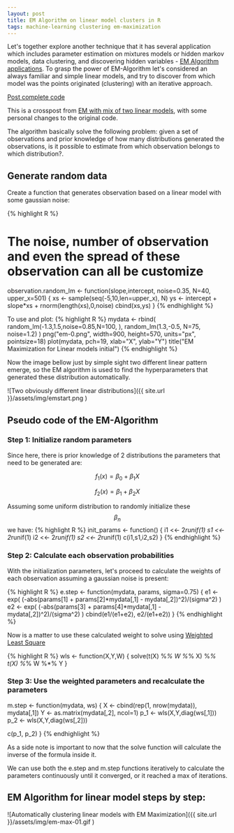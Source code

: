 ```yaml
---
layout: post
title: EM Algorithm on linear model clusters in R
tags: machine-learning clustering em-maximization
---
```


Let's together explore another technique that it has several application which includes parameter estimation on mixtures models or hidden markov models, data clustering, and discovering hidden variables - [EM Algorithm applications](https://en.wikipedia.org/wiki/Expectation%E2%80%93maximization_algorithm#Applications). To grasp the power of EM-Algorithm let's considered an always familiar and simple linear models, and try to discover from which model was the points originated (clustering) with an iterative approach.

[Post complete code](https://github.com/necronet/Rbasic/blob/master/clustering/em-maximization.R)

This is a crosspost from [EM with mix of two linear models](http://www.di.fc.ul.pt/~jpn/r/EM/EM.html), with some personal changes to the original code.

The algorithm basically solve the following problem: given a set of observations and prior knowledge of how many distributions generated the observations, is it possible to estimate from which observation belongs to which distribution?.

## Generate random data

Create a function that generates observation based on a linear model with some gaussian noise:

{% highlight R %}
# The noise, number of observation and even the spread of these observation can all be customize
  observation.random_lm <- function(slope,intercept, noise=0.35, N=40, upper_x=501) {
    xs <- sample(seq(-5,10,len=upper_x), N)
    ys <- intercept + slope*xs + rnorm(length(xs),0,noise)
    cbind(xs,ys)
  }
{% endhighlight %}

To use and plot:
{% highlight R %}
mydata <- rbind( random_lm(-1.3,1.5,noise=0.85,N=100, ), random_lm(1.3,-0.5, N=75, noise=1.2) )
png("em-0.png", width=900, height=570, units="px", pointsize=18)
plot(mydata, pch=19, xlab="X", ylab="Y")
title("EM Maximization for Linear models initial")
{% endhighlight %}

Now the image bellow just by simple sight two different linear pattern emerge, so the EM algorithm is used to find the hyperparameters that generated these distribution automatically.

![Two obviously different linear distributions]({{ site.url }}/assets/img/emstart.png )

## Pseudo code of the EM-Algorithm

### Step 1: Initialize random parameters

Since here, there is prior knowledge of 2 distributions the parameters that need to be generated are:

$$f_1(x) = \beta_0 + \beta_1X $$

$$f_2(x) = \beta_1 + \beta_2X $$

Assuming some uniform distribution to randomly initialize these $$\beta_n$$ we have:
{% highlight R %}
init_params <- function() {
  i1 <<- 2*runif(1)
  s1 <<- 2*runif(1)
  i2 <<- 2*runif(1)
  s2 <<- 2*runif(1)
  c(i1,s1,i2,s2)
}
{% endhighlight %}

### Step 2: Calculate each observation probabilities

With the initialization parameters, let's proceed to calculate the weights of each observation assuming a gaussian noise is present:

{% highlight R %}
e.step <- function(mydata, params, sigma=0.75) {
  e1 <- exp( (-abs(params[1] + params[2]*mydata[,1] - mydata[,2])^2)/(sigma^2) )
  e2 <- exp( (-abs(params[3] + params[4]*mydata[,1] - mydata[,2])^2)/(sigma^2) )
  cbind(e1/(e1+e2), e2/(e1+e2))
}
{% endhighlight %}

Now is a matter to use these calculated weight to solve using [Weighted Least Square](https://en.wikipedia.org/wiki/Weighted_least_squares)

{% highlight R %}
wls <- function(X,Y,W) {
  solve(t(X) %*% W %*% X) %*% t(X) %*% W %*% Y
}

### Step 3: Use the weighted parameters and recalculate the parameters

m.step <- function(mydata, ws) {
  X <- cbind(rep(1, nrow(mydata)), mydata[,1])
  Y <- as.matrix(mydata[,2], ncol=1)
  p_1 <- wls(X,Y,diag(ws[,1]))
  p_2 <- wls(X,Y,diag(ws[,2]))

  c(p_1, p_2)
}
{% endhighlight %}

As a side note is important to now that the solve function will calculate the inverse of the formula inside it.

We can use both the e.step and m.step functions iteratively to calculate the parameters continuously until it converged, or it reached a max of iterations.

## EM Algorithm for linear model steps by step:

![Automatically clustering linear models with EM Maximization]({{ site.url }}/assets/img/em-max-01.gif )
